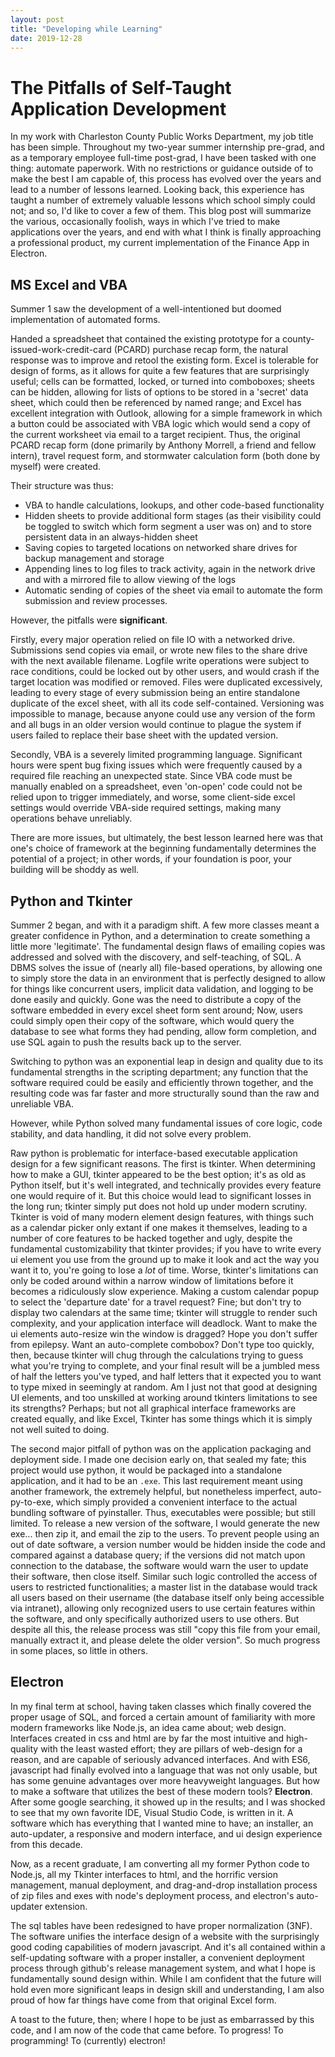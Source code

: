 ```yaml
---
layout: post
title: "Developing while Learning"
date: 2019-12-28
---
```


# The Pitfalls of Self-Taught Application Development

In my work with Charleston County Public Works Department, my job title has been simple. Throughout my two-year summer internship pre-grad, and as a temporary employee full-time post-grad, I have been tasked with one thing: automate paperwork. With no restrictions or guidance outside of to make the best I am capable of, this process has evolved over the years and lead to a number of lessons learned. Looking back, this experience has taught a number of extremely valuable lessons which school simply could not; and so, I'd like to cover a few of them. This blog post will summarize the various, occasionally foolish, ways in which I've tried to make applications over the years, and end with what I think is finally approaching a professional product, my current implementation of the Finance App in Electron.

## MS Excel and VBA

Summer 1 saw the development of a well-intentioned but doomed implementation of automated forms.

Handed a spreadsheet that contained the existing prototype for a county-issued-work-credit-card (PCARD) purchase recap form, the natural response was to improve and retool the existing form. Excel is tolerable for design of forms, as it allows for quite a few features that are surprisingly useful; cells can be formatted, locked, or turned into comboboxes; sheets can be hidden, allowing for lists of options to be stored in a 'secret' data sheet, which could then be referenced by named range; and Excel has excellent integration with Outlook, allowing for a simple framework in which a button could be associated with VBA logic which would send a copy of the current worksheet via email to a target recipient. Thus, the original PCARD recap form (done primarily by Anthony Morrell, a friend and fellow intern), travel request form, and stormwater calculation form (both done by myself) were created.

Their structure was thus:
* VBA to handle calculations, lookups, and other code-based functionality
* Hidden sheets to provide additional form stages (as their visibility could be toggled to switch which form segment a user was on) and to store persistent data in an always-hidden sheet
* Saving copies to targeted locations on networked share drives for backup management and storage
* Appending lines to log files to track activity, again in the network drive and with a mirrored file to allow viewing of the logs
* Automatic sending of copies of the sheet via email to automate the form submission and review processes.

However, the pitfalls were **significant**.

Firstly, every major operation relied on file IO with a networked drive. Submissions send copies via email, or wrote new files to the share drive with the next available filename. Logfile write operations were subject to race conditions, could be locked out by other users, and would crash if the target location was modified or removed. Files were duplicated excessively, leading to every stage of every submission being an entire standalone duplicate of the excel sheet, with all its code self-contained. Versioning was impossible to manage, because anyone could use any version of the form and all bugs in an older version would continue to plague the system if users failed to replace their base sheet with the updated version.

Secondly, VBA is a severely limited programming language. Significant hours were spent bug fixing issues which were frequently caused by a required file reaching an unexpected state. Since VBA code must be manually enabled on a spreadsheet, even 'on-open' code could not be relied upon to trigger immediately, and worse, some client-side excel settings would override VBA-side required settings, making many operations behave unreliably.

There are more issues, but ultimately, the best lesson learned here was that one's choice of framework at the beginning fundamentally determines the potential of a project; in other words, if your foundation is poor, your building will be shoddy as well.

## Python and Tkinter

Summer 2 began, and with it a paradigm shift. A few more classes meant a greater confidence in Python, and a determination to create something a little more 'legitimate'. The fundamental design flaws of emailing copies was addressed and solved with the discovery, and self-teaching, of SQL. A DBMS solves the issue of (nearly all) file-based operations, by allowing one to simply store the data in an environment that is perfectly designed to allow for things like concurrent users, implicit data validation, and logging to be done easily and quickly. Gone was the need to distribute a copy of the software embedded in every excel sheet form sent around; Now, users could simply open their copy of the software, which would query the database to see what forms they had pending, allow form completion, and use SQL again to push the results back up to the server.

Switching to python was an exponential leap in design and quality due to its fundamental strengths in the scripting department; any function that the software required could be easily and efficiently thrown together, and the resulting code was far faster and more structurally sound than the raw and unreliable VBA.

However, while Python solved many fundamental issues of core logic, code stability, and data handling, it did not solve every problem. 

Raw python is problematic for interface-based executable application design for a few significant reasons. The first is tkinter. When determining how to make a GUI, tkinter appeared to be the best option; it's as old as Python itself, but it's well integrated, and technically provides every feature one would require of it. But this choice would lead to significant losses in the long run; tkinter simply put does not hold up under modern scrutiny. Tkinter is void of many modern element design features, with things such as a calendar picker only extant if one makes it themselves, leading to a number of core features to be hacked together and ugly, despite the fundamental customizability that tkinter provides; if you have to write every ui element you use from the ground up to make it look and act the way you want it to, you're going to lose a *lot* of time. Worse, tkinter's limitations can only be coded around within a narrow window of limitations before it becomes a ridiculously slow experience. Making a custom calendar popup to select the 'departure date' for a travel request? Fine; but don't try to display two calendars at the same time; tkinter will struggle to render such complexity, and your application interface will deadlock. Want to make the ui elements auto-resize win the window is dragged? Hope you don't suffer from epilepsy. Want an auto-complete combobox? Don't type too quickly, then, because tkinter will chug through the calculations trying to guess what you're trying to complete, and your final result will be a jumbled mess of half the letters you've typed, and half letters that it expected you to want to type mixed in seemingly at random. Am I just not that good at designing UI elements, and too unskilled at working around tkinters limitations to see its strengths? Perhaps; but not all graphical interface frameworks are created equally, and like Excel, Tkinter has some things which it is simply not well suited to doing.

The second major pitfall of python was on the application packaging and deployment side. I made one decision early on, that sealed my fate; this project would use python, it would be packaged into a standalone application, and it had to be an `.exe`. This last requirement meant using another framework, the extremely helpful, but nonetheless imperfect, auto-py-to-exe, which simply provided a convenient interface to the actual bundling software of pyinstaller. Thus, executables were possible; but still limited. To release a new version of the software, I would generate the new exe... then zip it, and email the zip to the users. To prevent people using an out of date software, a version number would be hidden inside the code and compared against a database query; if the versions did not match upon connection to the database, the software would warn the user to update their software, then close itself. Similar such logic controlled the access of users to restricted functionalities; a master list in the database would track all users based on their username (the database itself only being accessible via intranet), allowing only recognized users to use certain features within the software, and only specifically authorized users to use others. But despite all this, the release process was still "copy this file from your email, manually extract it, and please delete the older version". So much progress in some places, so little in others.

## Electron

In my final term at school, having taken classes which finally covered the proper usage of SQL, and forced a certain amount of familiarity with more modern frameworks like Node.js, an idea came about; web design. Interfaces created in css and html are by far the most intuitive and high-quality with the least wasted effort; they are pillars of web-design for a reason, and are capable of seriously advanced interfaces. And with ES6, javascript had finally evolved into a language that was not only usable, but has some genuine advantages over more heavyweight languages. But how to make a software that utilizes the best of these modern tools? **Electron**. After some google searching, it showed up in the results; and I was shocked to see that my own favorite IDE, Visual Studio Code, is written in it. A software which has everything that I wanted mine to have; an installer, an auto-updater, a responsive and modern interface, and ui design experience from this decade.

Now, as a recent graduate, I am converting all my former Python code to Node.js, all my Tkinter interfaces to html, and the horrific version management, manual deployment, and drag-and-drop installation process of zip files and exes with node's deployment process, and electron's auto-updater extension. 

The sql tables have been redesigned to have proper normalization (3NF). The software unifies the interface design of a website with the surprisingly good coding capabilities of modern javascript. And it's all contained within a self-updating software with a proper installer, a convenient deployment process through github's release management system, and what I hope is fundamentally sound design within. While I am confident that the future will hold even more significant leaps in design skill and understanding, I am also proud of how far things have come from that original Excel form.

A toast to the future, then; where I hope to be just as embarrassed by this code, and I am now of the code that came before. To progress! To programming! To (currently) electron!
